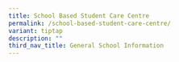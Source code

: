 ```yaml
---
title: School Based Student Care Centre
permalink: /school-based-student-care-centre/
variant: tiptap
description: ""
third_nav_title: General School Information
---
```

